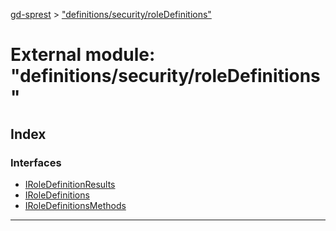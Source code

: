 [gd-sprest](../README.md) > ["definitions/security/roleDefinitions"](../modules/_definitions_security_roledefinitions_.md)



# External module: "definitions/security/roleDefinitions"

## Index

### Interfaces

* [IRoleDefinitionResults](../interfaces/_definitions_security_roledefinitions_.iroledefinitionresults.md)
* [IRoleDefinitions](../interfaces/_definitions_security_roledefinitions_.iroledefinitions.md)
* [IRoleDefinitionsMethods](../interfaces/_definitions_security_roledefinitions_.iroledefinitionsmethods.md)



---
